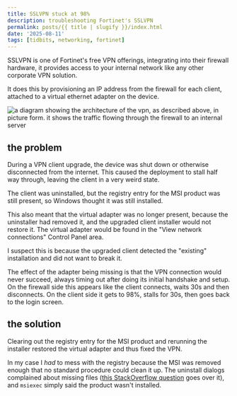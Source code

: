 ```yaml
---
title: SSLVPN stuck at 98%
description: troubleshooting Fortinet's SSLVPN
permalink: posts/{{ title | slugify }}/index.html
date: '2025-08-11'
tags: [tidbits, networking, fortinet]
---
```

SSLVPN is one of Fortinet's free VPN offerings, integrating into their firewall hardware, it provides access to your internal network like any other corporate VPN solution.

It does this by provisioning an IP address from the firewall for each client, attached to a virtual ethernet adapter on the device.

![a diagram showing the architecture of the vpn, as described above, in picture form. it shows the traffic flowing through the firewall to an internal server](/public/posts/fortinet-ssl-vpn-stuck/vpn-architecture.png "traffic flowing from a client device, to the firewall, and to an internal server")

## the problem

During a VPN client upgrade, the device was shut down or otherwise disconnected from the internet. This caused the deployment to stall half way through, leaving the client in a very weird state.

The client was uninstalled, but the registry entry for the MSI product was still present, so Windows thought it was still installed. 

This also meant that the virtual adapter was no longer present, because the uninstaller had removed it, and the upgraded client installer would not restore it. The virtual adapter would be found in the "View network connections" Control Panel area.


I suspect this is because the upgraded client detected the "existing" installation and did not want to break it. 

The effect of the adapter being missing is that the VPN connection would never succeed, always timing out after doing its initial handshake and setup. On the firewall side this appears like the client connects, waits 30s and then disconnects. On the client side it gets to 98%, stalls for 30s, then goes back to the login screen.

## the solution

Clearing out the registry entry for the MSI product and rerunning the installer restored the virtual adapter and thus fixed the VPN.

In my case I *had* to mess with the registry because the MSI was removed enough that no standard procedure could clean it up. The uninstall dialogs complained about missing files ([this StackOverflow question](https://stackoverflow.com/questions/334490/uninstall-without-an-msi-file) goes over it), and `msiexec` simply said the product wasn't installed.
